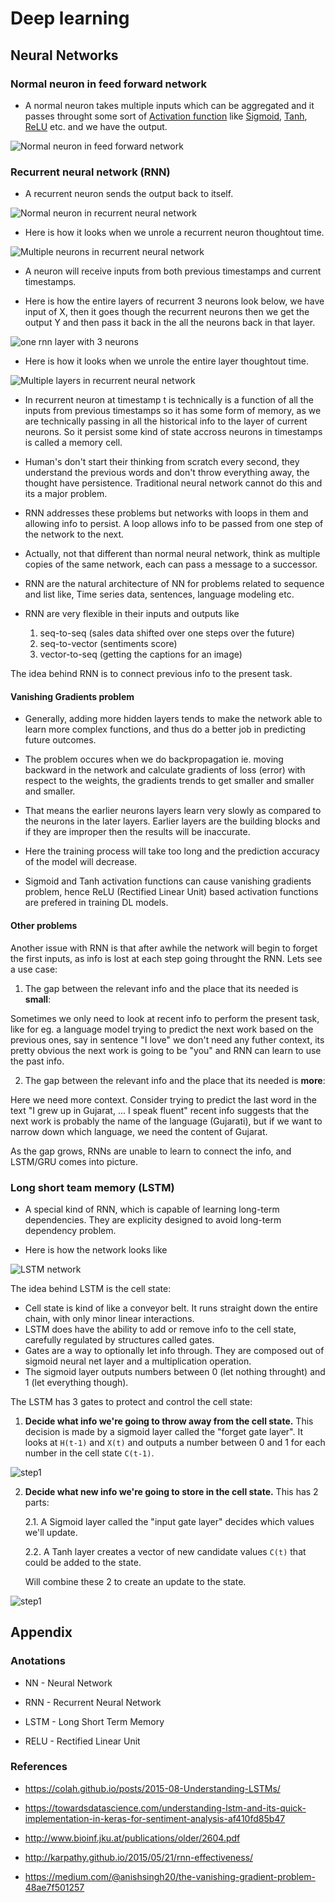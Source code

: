 # Deep learning

## Neural Networks

### Normal neuron in feed forward network

* A normal neuron takes multiple inputs which can be aggregated and it passes throught some sort of [Activation function](https://en.wikipedia.org/wiki/Activation_function) like [Sigmoid](https://en.wikipedia.org/wiki/Sigmoid_function), [Tanh](https://en.wikipedia.org/wiki/Hyperbolic_function), [ReLU](https://en.wikipedia.org/wiki/Rectifier_(neural_networks)) etc. and we have the output.

<img src="normal_neuron_in_feed_forward_network.png" alt="Normal neuron in feed forward network" />

### Recurrent neural network (RNN)

* A recurrent neuron sends the output back to itself.

<img src="normal_neuron_in_recurrent_neural_network.png" alt="Normal neuron in recurrent neural network" />

* Here is how it looks when we unrole a recurrent neuron thoughtout time.

<img src="multiple_neural_in_recurrent_neural_network.png" alt="Multiple neurons in recurrent neural network" />

* A neuron will receive inputs from both previous timestamps and current timestamps.

* Here is how the entire layers of recurrent 3 neurons look below, we have input of X, then it goes though the recurrent neurons then we get the output Y and then pass it back in the all the neurons back in that layer.

<img src="one_rnn_layer_with_3_neurons.png" alt="one rnn layer with 3 neurons" />

* Here is how it looks when we unrole the entire layer thoughtout time.

<img src="multiple_rnn_layers_with_3_neuron_in_each_layer.png" alt="Multiple layers in recurrent neural network" />

* In recurrent neuron at timestamp t is technically is a function of all the inputs from previous timestamps so it has some form of memory, as we are technically passing in all the historical info to the layer of current neurons. So it persist some kind of state accross neurons in timestamps is called a memory cell.

* Human's don't start their thinking from scratch every second, they understand the previous words and don't throw everything away, the thought have persistence. Traditional neural network cannot do this and its a major problem.

* RNN addresses these problems but networks with loops in them and allowing info to persist. A loop allows info to be passed from one step of the network to the next.

* Actually, not that different than normal neural network, think as multiple copies of the same network, each can pass a message to a successor.

* RNN are the natural architecture of NN for problems related to sequence and list like, Time series data, sentences, language modeling etc.

* RNN are very flexible in their inputs and outputs like

    1. seq-to-seq (sales data shifted over one steps over the future)
    2. seq-to-vector (sentiments score)
    3. vector-to-seq (getting the captions for an image)

The idea behind RNN is to connect previous info to the present task.

#### Vanishing Gradients problem

* Generally, adding more hidden layers tends to make the network able to learn more complex functions, and thus do a better job in predicting future outcomes.

* The problem occures when we do backpropagation ie. moving backward in the network and calculate gradients of loss (error) with respect to the weights, the gradients trends to get smaller and smaller and smaller.

* That means the earlier neurons layers learn very slowly as compared to the neurons in the later layers. Earlier layers are the building blocks and if they are improper then the results will be inaccurate.

* Here the training process will take too long and the prediction accuracy of the model will decrease.

* Sigmoid and Tanh activation functions can cause vanishing gradients problem, hence ReLU (Rectified Linear Unit) based activation functions are prefered in training DL models.

#### Other problems

Another issue with RNN is that after awhile the network will begin to forget the first inputs, as info is lost at each step going throught the RNN. Lets see a use case:

1. The gap between the relevant info and the place that its needed is **small**:

Sometimes we only need to look at recent info to perform the present task, like for eg. a language model trying to predict the next work based on the previous ones, say in sentence "I love" we don't need any futher context, its pretty obvious the next work is going to be "you" and RNN can learn to use the past info.

2. The gap between the relevant info and the place that its needed is **more**:

Here we need more context. Consider trying to predict the last word in the text "I grew up in Gujarat, ... I speak fluent" recent info suggests that the next work is probably the name of the language (Gujarati), but if we want to narrow down which language, we need the content of Gujarat.

As the gap grows, RNNs are unable to learn to connect the info, and LSTM/GRU comes into picture.

### Long short team memory (LSTM)

* A special kind of RNN, which is capable of learning long-term dependencies. They are explicity designed to avoid long-term dependency problem.

* Here is how the network looks like

<img src="LSTM3-chain.png" alt="LSTM network" />

The idea behind LSTM is the cell state:

* Cell state is kind of like a conveyor belt. It runs straight down the entire chain, with only minor linear interactions.
* LSTM does have the ability to add or remove info to the cell state, carefully regulated by structures called gates.
* Gates are a way to optionally let info through. They are composed out of sigmoid neural net layer and a multiplication operation.
* The sigmoid layer outputs numbers between 0 (let nothing throught) and 1 (let everything though).

The LSTM has 3 gates to protect and control the cell state:

1. **Decide what info we're going to throw away from the cell state.** This decision is made by a sigmoid layer called the "forget gate layer". It looks at `H(t-1)` and `X(t)` and outputs a number between 0 and 1 for each number in the cell state `C(t-1)`.

<img src="lstm_step1.png" alt="step1" />

2. **Decide what new info we're going to store in the cell state.** This has 2 parts:

    2.1. A Sigmoid layer called the "input gate layer" decides which values we'll update.
    
    2.2. A Tanh layer creates a vector of new candidate values `C(t)` that could be added to the state.
    
   Will combine these 2 to create an update to the state.

<img src="lstm_step2.png" alt="step1" />



## Appendix

### Anotations

* NN - Neural Network

* RNN - Recurrent Neural Network

* LSTM - Long Short Term Memory

* RELU - Rectified Linear Unit

### References

* https://colah.github.io/posts/2015-08-Understanding-LSTMs/

* https://towardsdatascience.com/understanding-lstm-and-its-quick-implementation-in-keras-for-sentiment-analysis-af410fd85b47

* http://www.bioinf.jku.at/publications/older/2604.pdf

* http://karpathy.github.io/2015/05/21/rnn-effectiveness/

* https://medium.com/@anishsingh20/the-vanishing-gradient-problem-48ae7f501257


